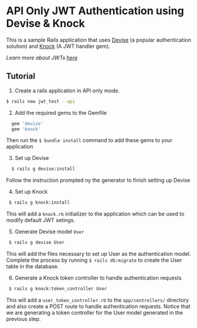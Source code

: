 # API Only JWT Authentication using Devise & Knock

This is a sample Rails application that uses [Devise](https://github.com/plataformatec/devise) (a popular authentication solution) and [Knock](https://github.com/nsarno/knock) (A JWT handler gem).

_Learn more about JWTs [here](https://jwt.io)_

## Tutorial

1. Create a rails application in API only mode.

```Bash
$ rails new jwt_test --api
```

2. Add the required gems to the Gemfile

```Ruby
  gem 'devise'
  gem 'knock'
```

Then run the `$ bundle install` command to add these gems to your application

3. Set up Devise

```Bash
  $ rails g devise:install
```

Follow the instruction prompted ny the generator to finish setting up Devise

4. Set up Knock

```Bash
 $ rails g knock:install
```

This will add a `knock.rb` initializer to the application which can be used to modify default JWT setings.

5. Generate Devise model `User`

```Bash
 $ rails g devise User
```

This will add the files necessary to set up User as the authentication model. Complete the process by running `$ rails db:migrate` to create the User table in the database.

6. Generate a Knock token controller to handle authentication requests

```Bash
 $ rails g knock:token_controller User
```

This will add a `user_token_controller.rb` to the `app/controllers/` directory and also create a POST route to handle authentication requests. Notice that we are generating a token controller for the User model generated in the previous step.
